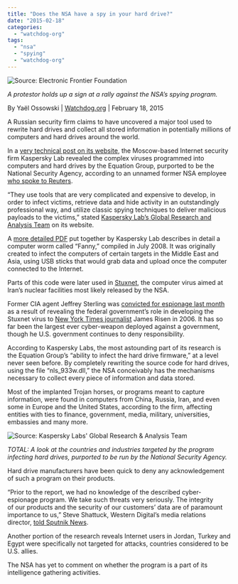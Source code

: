 ```yaml
---
title: "Does the NSA have a spy in your hard drive?"
date: "2015-02-18"
categories: 
  - "watchdog-org"
tags: 
  - "nsa"
  - "spying"
  - "watchdog-org"
---
```


![Source: Electronic Frontier Foundation](images/10562036794_ba8748889f_k-600x800.jpg)

_A protestor holds up a sign at a rally against the NSA’s spying program._

By Yaël Ossowski | [Watchdog.org](http://watchdog.org/200607/nsa-spy/) | February 18, 2015[  
](http://watchdog.org/200607/nsa-spy/)

A Russian security firm claims to have uncovered a major tool used to rewrite hard drives and collect all stored information in potentially millions of computers and hard drives around the world.

In a [very technical post on its website](http://www.kaspersky.com/about/news/virus/2015/Equation-Group-The-Crown-Creator-of-Cyber-Espionage), the Moscow-based Internet security firm Kaspersky Lab revealed the complex viruses programmed into computers and hard drives by the Equation Group, purported to be the National Security Agency, according to an unnamed former NSA employee [who spoke to Reuters](http://www.reuters.com/article/2015/02/16/us-usa-cyberspying-idUSKBN0LK1QV20150216).

“They use tools that are very complicated and expensive to develop, in order to infect victims, retrieve data and hide activity in an outstandingly professional way, and utilize classic spying techniques to deliver malicious payloads to the victims,” stated [Kaspersky Lab’s Global Research and Analysis Team](http://www.kaspersky.com/about/news/virus/2015/Equation-Group-The-Crown-Creator-of-Cyber-Espionage) on its website.

A [more detailed PDF](https://securelist.com/files/2015/02/Equation_group_questions_and_answers.pdf) put together by Kaspersky Lab describes in detail a computer worm called “Fanny,” compiled in July 2008. It was originally created to infect the computers of certain targets in the Middle East and Asia, using USB sticks that would grab data and upload once the computer connected to the Internet.

Parts of this code were later used in [Stuxnet](http://en.wikipedia.org/wiki/Stuxnet), the computer virus aimed at Iran’s nuclear facilities most likely released by the NSA.

Former CIA agent Jeffrey Sterling was [convicted for espionage last month](http://www.npr.org/blogs/thetwo-way/2015/01/26/381668679/jeffrey-sterling-former-cia-officer-convicted-of-espionage) as a result of revealing the federal government’s role in developing the Stuxnet virus to [New York Times journalist](http://www.nytimes.com/2012/06/01/world/middleeast/obama-ordered-wave-of-cyberattacks-against-iran.html?pagewanted=all) James Risen in 2006. It has so far been the largest ever cyber-weapon deployed against a government, though he U.S. government continues to deny responsibility.

According to Kaspersky Labs, the most astounding part of its research is the Equation Group’s “ability to infect the hard drive firmware,” at a level never seen before. By completely rewriting the source code for hard drives, using the file “nls\_933w.dll,” the NSA conceivably has the mechanisms necessary to collect every piece of information and data stored.

Most of the implanted Trojan horses, or programs meant to capture information, were found in computers from China, Russia, Iran, and even some in Europe and the United States, according to the firm, affecting entities with ties to finance, government, media, military, universities, embassies and many more.

![Source: Kaspersky Labs' Global Research & Analysis Team](images/map-600x375.jpg)

_TOTAL: A look at the countries and industries targeted by the program infecting hard drives, purported to be run by the National Security Agency._

Hard drive manufacturers have been quick to deny any acknowledgement of such a program on their products.

“Prior to the report, we had no knowledge of the described cyber-espionage program. We take such threats very seriously. The integrity of our products and the security of our customers’ data are of paramount importance to us,” Steve Shattuck, Western Digital’s media relations director, [told Sputnik News](http://sputniknews.com/us/20150217/1018397423.html#ixzz3S7Bxt3Mq).

Another portion of the research reveals Internet users in Jordan, Turkey and Egypt were specifically not targeted for attacks, countries considered to be U.S. allies.

The NSA has yet to comment on whether the program is a part of its intelligence gathering activities.
